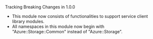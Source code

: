 Tracking Breaking Changes in 1.0.0

* This module now consists of functionalities to support service client library modules.
* All namespaces in this module now begin with "Azure::Storage::Common" instead of "Azure::Storage".
